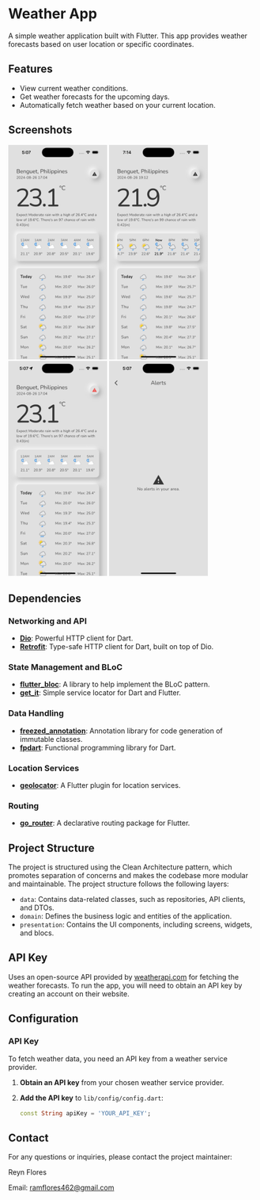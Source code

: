 # Weather App

A simple weather application built with Flutter. This app provides weather forecasts based on user location or specific coordinates.

## Features

- View current weather conditions.
- Get weather forecasts for the upcoming days.
- Automatically fetch weather based on your current location.

## Screenshots

<img src="https://github.com/reyn-flores/weather_app/blob/main/screenshots/ss1.png" width="200"> <img src="https://github.com/reyn-flores/weather_app/blob/main/screenshots/ss2.png" width="200">
<img src="https://github.com/reyn-flores/weather_app/blob/main/screenshots/ss3.png" width="200"> <img src="https://github.com/reyn-flores/weather_app/blob/main/screenshots/ss4.png" width="200">

## Dependencies

### Networking and API

- **[Dio](https://pub.dev/packages/dio)**: Powerful HTTP client for Dart.
- **[Retrofit](https://pub.dev/packages/retrofit)**: Type-safe HTTP client for Dart, built on top of Dio.

### State Management and BLoC

- **[flutter_bloc](https://pub.dev/packages/flutter_bloc)**: A library to help implement the BLoC pattern.
- **[get_it](https://pub.dev/packages/get_it)**: Simple service locator for Dart and Flutter.
  
### Data Handling

- **[freezed_annotation](https://pub.dev/packages/freezed_annotation)**: Annotation library for code generation of immutable classes.
- **[fpdart](https://pub.dev/packages/fpdart)**: Functional programming library for Dart.

### Location Services

- **[geolocator](https://pub.dev/packages/geolocator)**: A Flutter plugin for location services.

### Routing

- **[go_router](https://pub.dev/packages/go_router)**: A declarative routing package for Flutter.

## Project Structure

The project is structured using the Clean Architecture pattern, which promotes separation of concerns and makes the codebase more modular and maintainable. The project structure follows the following layers:

- `data`: Contains data-related classes, such as repositories, API clients, and DTOs.
- `domain`: Defines the business logic and entities of the application.
- `presentation`: Contains the UI components, including screens, widgets, and blocs.

## API Key

Uses an open-source API provided by [weatherapi.com](https://www.weatherapi.com/login.aspx) for fetching the weather forecasts. To run the app, you will need to obtain an API key by creating an account on their website.

## Configuration

### API Key

To fetch weather data, you need an API key from a weather service provider. 

1. **Obtain an API key** from your chosen weather service provider.
2. **Add the API key** to `lib/config/config.dart`:

   ```dart
   const String apiKey = 'YOUR_API_KEY';
   ```

## Contact

For any questions or inquiries, please contact the project maintainer:

Reyn Flores

Email: ramflores462@gmail.com
